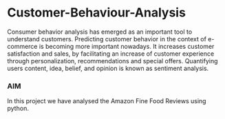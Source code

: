 # Customer-Behaviour-Analysis
Consumer behavior analysis has emerged as an important tool to understand customers. Predicting customer behavior in the context of e-commerce is becoming more important nowadays. It increases customer satisfaction and sales, by facilitating an increase of customer experience through personalization, recommendations and special offers. Quantifying users content, idea, belief, and opinion is known as sentiment analysis. 

### AIM
In this project we have analysed the Amazon Fine Food Reviews using python.

